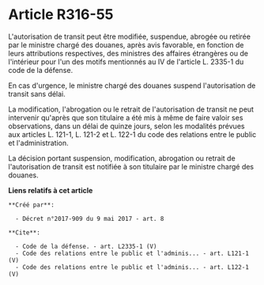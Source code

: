 # Article R316-55

L'autorisation de transit peut être modifiée, suspendue, abrogée ou retirée par le ministre chargé des douanes, après avis
favorable, en fonction de leurs attributions respectives, des ministres des affaires étrangères ou de l'intérieur pour l'un
des motifs mentionnés au IV de l'article L. 2335-1 du code de la défense. 

En cas d'urgence, le ministre chargé des douanes suspend l'autorisation de transit sans délai. 

La modification, l'abrogation ou le retrait de l'autorisation de transit ne peut intervenir qu'après que son titulaire a été
mis à même de faire valoir ses observations, dans un délai de quinze jours, selon les modalités prévues aux articles L.
121-1, L. 121-2 et L. 122-1 du code des relations entre le public et l'administration. 

La décision portant suspension, modification, abrogation ou retrait de l'autorisation de transit est notifiée à son titulaire
par le ministre chargé des douanes.

**Liens relatifs à cet article**

	**Créé par**:

	  - Décret n°2017-909 du 9 mai 2017 - art. 8

	**Cite**:

	  - Code de la défense. - art. L2335-1 (V)
	  - Code des relations entre le public et l'adminis... - art. L121-1 (V)
	  - Code des relations entre le public et l'adminis... - art. L122-1 (V)
